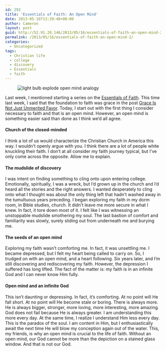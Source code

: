 ```yaml
---
id: 292
title: 'Essentials of Faith: An Open Mind'
date: 2013-05-16T13:29:40+00:00
author: Cameron
layout: post
guid: http://52.91.20.146/2013/05/16/essentials-of-faith-an-open-mind-2/
permalink: /2013/05/16/essentials-of-faith-an-open-mind-2/
categories:
  - Uncategorized
tags:
  - Christian life
  - college
  - discovery
  - Essentials
  - faith
---
```

<figure> 

<img alt="light bulb explode open mind analogy" src="https://faiththroughdoubt.files.wordpress.com/2013/05/6234a-0qj0gj7labbclncr5.jpg?w=525" data-recalc-dims="1" />
  
</figure> 

Last week, I mentioned starting a series on the <a href="http://104.193.143.57/~waywar13/ce/getting-back-to-the-bare-essentials-of-faith/" title="Getting Back to the Bare Essentials of Faith" target="_blank">Essentials of Faith</a>. This time last week, I said that the foundation to faith was grace in the post <a href="http://104.193.143.57/~waywar13/ce/grace-is-not-just-unmerited-favor/" title="Grace Is Not Just Unmerited Favor" target="_blank">Grace Is Not Just Unmerited Favor</a>. Today, I start out with the first thing I consider necessary to faith and that is an open mind. However, an open mind is something easier said than done as I think we’d all agree.

#### Church of the closed-minded

I think a lot of us would characterize the Christian Church in America this way. I wouldn’t openly argue with you. I think there are a lot of people white knuckling their faith. I don’t at all consider my faith journey typical, but I’ve only come across the opposite. Allow me to explain.

#### The mudslide of discovery

I was intent on finding something to cling onto upon entering college. Emotionally, spiritually, I was a wreck, but I’d grown up in the church and I’d heard all the stories and the right answers. I wanted desperately to cling onto what I thought was about the only thing left that hadn’t washed away in the tumultuous years preceding. I began exploring my faith in my dorm room, in Bible studies, church. It didn’t leave me more secure in what I knew. In fact, it tore down most of it. I felt like I was witnessing an unstoppable mudslide smothering my soul. The last bastion of comfort and familiarity was slowly, surely sliding out from underneath me and burying me.

#### The seeds of an open mind

Exploring my faith wasn’t comforting me. In fact, it was unsettling me. I became depressed, but I felt my heart being called to carry on. So, I trudged on with an open mind, and a heart following. Six years later, and I’m still discovering and rediscovering my faith. However, the depression I suffered has long lifted. The fact of the matter is: my faith is in an infinite God and I can never know Him fully.

#### Open mind and an infinite God

This isn’t daunting or depressing. In fact, it’s comforting. At no point will He fall short. At no point will He become stale or boring. There is always more. He is always bigger, stronger, more loving, more interesting, more amazing. God does not fail because He is always greater. I am understanding this more every day. At the same time, I realize I understand Him less every day. This is the paradox of the soul. I am content in Him, but I enthusiastically await the next time He will blow my conception again out of the water. This, my friends, is why an open mind is crucial to the life of faith. Without an open mind, our God cannot be more than the depiction on a stained glass window. And that is not our God.